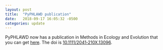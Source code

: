 ```yaml
---
layout: post
title:  "PyPHLAWD publication"
date:   2018-09-17 16:05:32 -0500
categories: update
---
```

PyPHLAWD now has a publication in Methods in Ecology and Evolution that you can get [here](https://besjournals.onlinelibrary.wiley.com/doi/abs/10.1111/2041-210X.13096). The doi is [10.1111/2041‐210X.13096](https://doi.org/10.1111/2041-210X.13096). 
